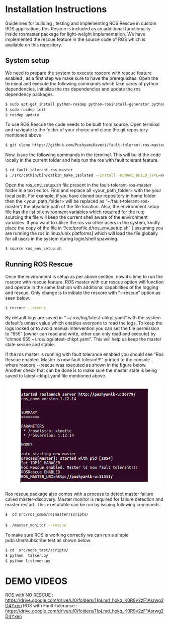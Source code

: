 # Installation Instructions

Guidelines for building , testing and implementing ROS Rescue in custom ROS applications.Ros Rescue is included as an additional functionality inside rosmaster package for light-weight implementation. We have implemented the rescue feature in the source code of ROS which is available on this repository.

## System setup

We need to prepare the system to execute  roscore with rescue feature enabled , as a first step we make sure to have the prerequisites. Open the terminal and execute the following commands which take cares of python dependencies, initialize the ros dependencies and update the ros dependency packages.

```bash
$ sudo apt-get install python-rosdep python-rosinstall-generator python-wstool python-rosinstall build-essential
$ sudo rosdep init
$ rosdep update
```

To use ROS Rescue the code needs to be built from source. Open terminal and navigate to the folder of your choice  and clone the git repository mentioned above 

```bash
$ git clone https://github.com/PushyamiKaveti/fault-tolerant-ros-master.git
```


Now,  issue the following commands in the terminal. This will build the code locally in the current folder and help run the ros with fault tolerant feature. 
```bash
$ cd fault-tolerant-ros-master
$ ./src/catkin/bin/catkin_make_isolated --install -DCMAKE_BUILD_TYPE=Release 
```


Open the ros_env_setup.sh file present in the fault-tolerant-ros-master folder in a text editor. Find and replace all <your_path_folder> with the your local path. For example, if you have cloned our repository in home folder then the <your_path_folder> will be replaced as “~/fault-tolerant-ros-master”/ the absolute path of the file location. 
Also, the environment setup file has the list of environment variables which required for the run; sourcing the file will  keep the current shell aware of the environment variables. If you want to utilize the ros via other users in the system, kindly place the copy of the file in “/etc/profile.d/ros_env_setup.sh”  [ assuming you are running the ros in linux/unix platforms] which will load the file globally for all users in the system during login/shell spawning. 

```bash
$ source ros_env_setup.sh
```
## Running ROS Rescue

Once the environment is setup as per above section, now it’s time to run the roscore with rescue feature. ROS master with our rescue option will function and operate in the same fashion with additional capabilities of the logging and rescue. Only change is to initiate the roscore with “--rescue” option as seen below.

```bash
$ roscore --rescue
```
By default logs are saved in “ ~/.ros/log/latest-chkpt.yaml” with the system default’s umask value which enables everyone to read the logs. To keep the logs locked or to avoid manual intervention you can set the file permission to “655” [owner can read and write, other can only read and execute] by “chmod 655 ~/.ros/log/latest-chkpt.yaml”. This will help us keep the master state secure and stable.


If the ros master is running with fault tolerance enabled you should see “Ros Rescue enabled. Master is now fault tolerant!!!” printed to the console where roscore --rescue was executed as shown in the figure below. Another check that can be done is to make sure the master state is being saved to latest-ckhpt.yaml file mentioned above.

<img src="imgs/output.png" alt="fault-tolerant master output" width="640" align="middle">



Ros rescue package also comes with a process to detect master failure called master-discovery.  Master monitor is required for failure detection and master restart. This executable can be run by issuing following commands. 

```bash
$  cd src/ros_comm/rosmaster/scripts/

$ ./master_monitor --rescue
```


To make sure ROS is working correctly  we can run a simple publisher/subscribe test as shown below.

```bash
$ cd  src/node_test/scripts/
$ python  talker.py
$ python listener.py
```

# DEMO VIDEOS

ROS with NO RESCUE : https://drive.google.com/drive/u/0/folders/11pLmd_hokq_K0R9v2zF1Asrwg2D4Yxen
ROS with Fault-tolerance : https://drive.google.com/drive/u/0/folders/11pLmd_hokq_K0R9v2zF1Asrwg2D4Yxen



